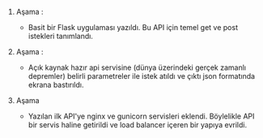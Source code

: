 1. Aşama :
   - Basit bir Flask uygulaması yazıldı. Bu API için temel get ve post istekleri tanımlandı.
  
2. Aşama :
   - Açık kaynak hazır api servisine (dünya üzerindeki gerçek zamanlı depremler) belirli parametreler ile istek atıldı ve çıktı json formatında ekrana bastırıldı.
  
3. Aşama
   - Yazılan ilk API'ye nginx ve gunicorn servisleri eklendi. Böylelikle API bir servis haline getirildi ve load balancer içeren bir yapıya evrildi. 
